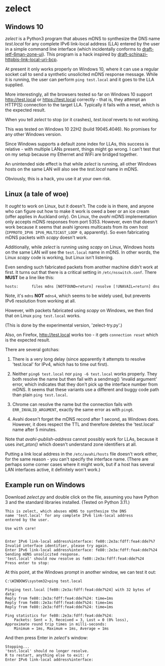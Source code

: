 # zelect

## Windows 10

_zelect_ is a Python3 program that abuses mDNS to synthesize the DNS
name _test.local_ for any complete IPv6 link-local address (LLA)
entered by the user in a simple command line interface
(which incidentally conforms to [draft-ietf-6man-zone-ui](https://datatracker.ietf.org/doc/draft-ietf-6man-zone-ui/)).
This program is a hack inspired by [draft-schinazi-httpbis-link-local-uri-bcp](https://datatracker.ietf.org/doc/draft-schinazi-httpbis-link-local-uri-bcp/).

At present it only works properly on Windows 10, where it can use
a regular socket call to send a synthetic unsolicited mDNS
response message. While it is running, the user can perform
`ping test.local` and it goes to the LLA supplied.

More interestingly, all the browsers tested so far on Windows 10 support
http://test.local or https://test.local correctly - that is, they
attempt an HTTP(S) connection to the target LLA. Typically it fails
with a reset, which is the expected result.

When you tell _zelect_ to stop (or it crashes), _test.local_ reverts
to not working.

This was tested on Windows 10 22H2 (build 19045.4046). No promises
for any other Windows version.

Since Windows supports a default zone index for LLAs, this success is
relative - with multiple LANs present, things might go wrong.
I can't test that on my setup because my Ethernet and WiFi are bridged
together.

An unintended side effect is that while _zelect_ is running, all other
Windows hosts on the same LAN will also see the _test.local_ name
in mDNS.

Obviously, this is a hack, you use it at your own risk.

## Linux (a tale of woe)

It _ought_ to work on Linux, but it doesn't. The code is in there, and
anyone who can figure out how to make it work is owed a beer or an ice
cream (offer applies in Auckland only). On Linux, the _avahi_ mDNS
implementation only accepts mDNS responses from port 5353. However,
even that doesn't work because it seems that avahi
ignores multicasts from its own host (`IPPROTO_IPV6 IPV6_MULTICAST_LOOP 0`,
apparently). So even fabricating mDNS packets with _scapy_ doesn't work.

Additionally, while _zelect_ is running using _scapy_ on Linux, 
Windows hosts on the same LAN _will_ see the `test.local` name
in mDNS. In other words, the Linux _scapy_ code is working, but Linux
isn't listening.

Even sending such fabricated packets from another machine didn't work
at first. It turns out that there is a critical setting in
`/etc/nsswitch.conf`. There __MUST__ be a line like this:

```
hosts:      files mdns [NOTFOUND=return] resolve [!UNAVAIL=return] dns
```
Note, it's `mdns` __NOT__ `mdns4`, which seems to be widely used, but
prevents IPv6 resolution from working at all.

However, with packets fabricated using _scapy_ on Windows, we then find
that on Linux `ping test.local` works. 

(This is done by the experimental version, 'zelect-try.py'.)

Also, on Firefox, http://test.local works too - it gets `connection reset`
which is the expected result.

There are several gotchas:

1. There is a very long delay (since apparently it attempts to
resolve 'test.local' for IPv4, which has to time out first).

2. Neither `ping6 test.local` nor `ping -6 test.local` works
properly. They both resolve the name but then fail with a
sendmsg() 'invalid argument' error, which indicates that they
don't pick up the interface number from mDNS. It seems that
these variants use a different and buggy code path than plain
`ping test.local`.

3. Chrome can resolve the name but the connection fails
with `ERR_INVALID_ARGUMENT`, exactly the same error as with
`ping6`.

4. Avahi doesn't forget the mDNS record after 1 second, as
Windows does. However, it does respect the TTL and therefore
deletes the 'test.local' name after 5 minutes.

Note that _avahi-publish-address_ cannot possibly work for LLAs, because it
uses _inet_pton()_ which doesn't understand zone identifiers at all.

Putting a link local address in the `/etc/avahi/hosts` file doesn't work
either, for the same reason - you can't specify the interface name.
(There are perhaps some corner cases
where it might work, but if a host has several LAN interfaces
active, it definitely won't work.)


## Example run on Windows

Download _zelect.py_ and double click on the file, assuming you
have Python 3 and the standard libraries installed. (Tested on
Python 3.11.)

```
This is zelect, which abuses mDNS to synthesize the DNS
name 'test.local' for any complete IPv6 link-local address
entered by the user.

Use with care!


Enter IPv6 link-local address%interface: fe80::2e3a:fdff:fea4:dde7%7
Invalid interface identifier, please try again.
Enter IPv6 link-local address%interface: fe80::2e3a:fdff:fea4:dde7%24
Sending mDNS unsolicited response.
'test.local' should now resolve as fe80::2e3a:fdff:fea4:dde7%24
Press enter to stop:
```

At this point, at the Windows prompt in another window, we can test it out:

```
C:\WINDOWS\system32>ping test.local

Pinging test.local [fe80::2e3a:fdff:fea4:dde7%24] with 32 bytes of data:
Reply from fe80::2e3a:fdff:fea4:dde7%24: time=1ms
Reply from fe80::2e3a:fdff:fea4:dde7%24: time=1ms
Reply from fe80::2e3a:fdff:fea4:dde7%24: time=1ms

Ping statistics for fe80::2e3a:fdff:fea4:dde7%24:
    Packets: Sent = 3, Received = 3, Lost = 0 (0% loss),
Approximate round trip times in milli-seconds:
    Minimum = 1ms, Maximum = 1ms, Average = 1ms
```
And then press Enter in _zelect_'s window:

``` 
Stopping...
'test.local' should no longer resolve.
R to restart, anything else to exit: r
Enter IPv6 link-local address%interface: 
```
